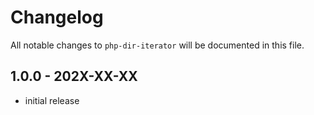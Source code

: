 # Changelog

All notable changes to `php-dir-iterator` will be documented in this file.

## 1.0.0 - 202X-XX-XX

- initial release
